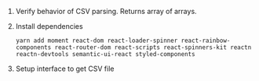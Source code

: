 1. Verify behavior of CSV parsing. Returns array of arrays.
2. Install dependencies

    `yarn add moment react-dom react-loader-spinner react-rainbow-components react-router-dom react-scripts react-spinners-kit reactn reactn-devtools semantic-ui-react styled-components`
3. Setup interface to get CSV file